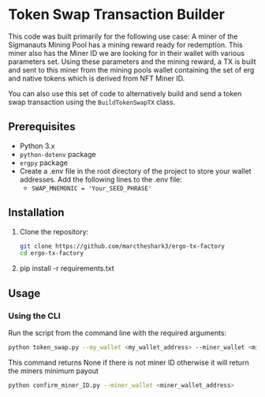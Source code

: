 # Token Swap Transaction Builder
This code was built primarily for the following use case: A miner of the Sigmanauts Mining Pool has a mining reward ready for redemption. This miner also has the Miner ID we are looking for in their wallet with various parameters set. Using these parameters and the mining reward, a TX is built and sent to this miner from the mining pools wallet containing the set of erg and native tokens which is derived from NFT Miner ID.

You can also use this set of code to alternatively build and send a token swap transaction using the `BuildTokenSwapTX` class.

## Prerequisites

- Python 3.x
- `python-dotenv` package
- `ergpy` package
- Create a .env file in the root directory of the project to store your wallet addresses. Add the following lines to the .env file:
    - `SWAP_MNEMONIC = 'Your_SEED_PHRASE'`

## Installation

1. Clone the repository:
   ```bash
   git clone https://github.com/marctheshark3/ergo-tx-factory
   cd ergo-tx-factory
   ```

2. pip install -r requirements.txt

## Usage

### Using the CLI

Run the script from the command line with the required arguments:

```bash
python token_swap.py --my_wallet <my_wallet_address> --miner_wallet <miner_wallet_address>
```

This command returns None if there is not miner ID otherwise it will return the miners minimum payout
```bash
python confirm_miner_ID.py --miner_wallet <miner_wallet_address>
```

